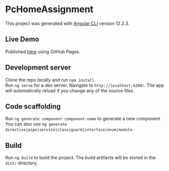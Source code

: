 # PcHomeAssignment

This project was generated with [Angular CLI](https://github.com/angular/angular-cli) version 12.2.3.

## Live Demo  

Published [here](https://liadbrom.github.io/pc-home-assignment) using GitHub Pages.

## Development server

Clone the repo locally and run `npm install`.  
Run `ng serve` for a dev server. Navigate to `http://localhost:4200/`. The app will automatically reload if you change any of the source files.

## Code scaffolding

Run `ng generate component component-name` to generate a new component. You can also use `ng generate directive|pipe|service|class|guard|interface|enum|module`.

## Build

Run `ng build` to build the project. The build artifacts will be stored in the `dist/` directory.
